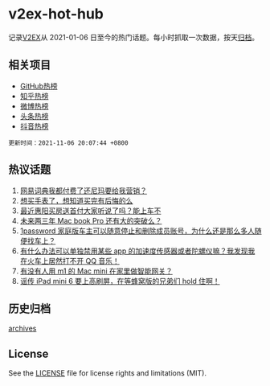 # v2ex-hot-hub

 记录[V2EX](https://www.v2ex.com/)从 2021-01-06 日至今的热门话题。每小时抓取一次数据，按天[归档](archives)。
 
 ## 相关项目

- [GitHub热榜](https://github.com/snaildev/github-hot-hub)
- [知乎热榜](https://github.com/snaildev/zhihu-hot-hub)
- [微博热榜](https://github.com/snaildev/weibo-hot-hub)
- [头条热榜](https://github.com/snaildev/toutiao-hot-hub)
- [抖音热榜](https://github.com/snaildev/douyin-hot-hub)


 `更新时间：2021-11-06 20:07:44 +0800`

## 热议话题

1. [网易词典我都付费了还尼玛要给我营销？](https://www.v2ex.com/t/813430)
1. [想买手表了，想知道买完有后悔的么](https://www.v2ex.com/t/813433)
1. [最近惠阳买房送首付大家听说了吗？能上车不](https://www.v2ex.com/t/813456)
1. [未来两三年 Mac book Pro 还有大的突破么？](https://www.v2ex.com/t/813446)
1. [1password 家庭版车主可以随意停止和删除成员账号，为什么还是那么多人随便找车上？](https://www.v2ex.com/t/813404)
1. [有什么办法可以单独禁用某些 app 的加速度传感器或者陀螺仪嘛？我发现我在火车上居然打不开 QQ 音乐！](https://www.v2ex.com/t/813447)
1. [有没有人用 m1 的 Mac mini 在家里做智能网关？](https://www.v2ex.com/t/813435)
1. [谣传 iPad mini 6 要上高刷屏，在等蜂窝版的兄弟们 hold 住啊！](https://www.v2ex.com/t/813402)

## 历史归档

[archives](archives)

## License

See the [LICENSE](LICENSE) file for license rights and limitations (MIT).
